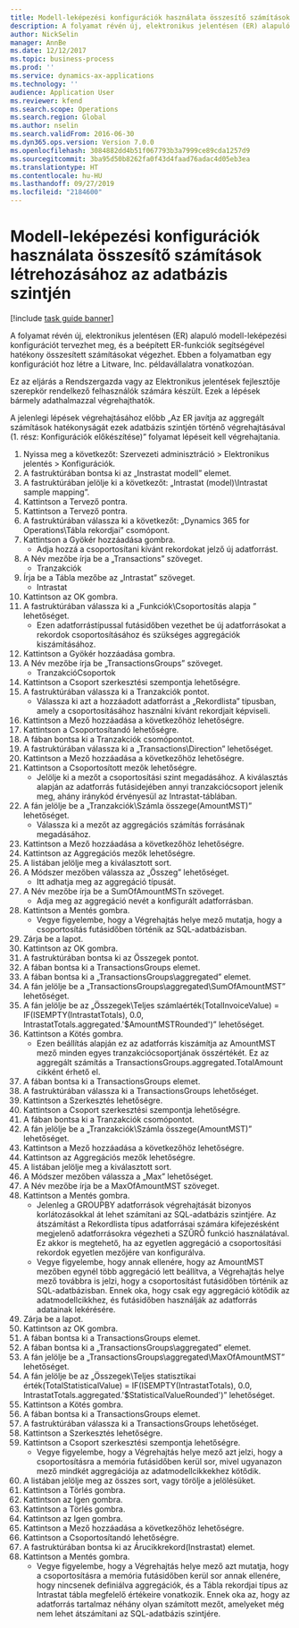 ```yaml
---
title: Modell-leképezési konfigurációk használata összesítő számítások létrehozásához az adatbázis szintjén
description: A folyamat révén új, elektronikus jelentésen (ER) alapuló modell-leképezési konfigurációt tervezhet meg, és a beépített ER-funkciók segítségével hatékony összesített számításokat végezhet.
author: NickSelin
manager: AnnBe
ms.date: 12/12/2017
ms.topic: business-process
ms.prod: ''
ms.service: dynamics-ax-applications
ms.technology: ''
audience: Application User
ms.reviewer: kfend
ms.search.scope: Operations
ms.search.region: Global
ms.author: nselin
ms.search.validFrom: 2016-06-30
ms.dyn365.ops.version: Version 7.0.0
ms.openlocfilehash: 3084882dd4b51f067793b3a7999ce89cda1257d9
ms.sourcegitcommit: 3ba95d50b8262fa0f43d4faad76adac4d05eb3ea
ms.translationtype: HT
ms.contentlocale: hu-HU
ms.lasthandoff: 09/27/2019
ms.locfileid: "2184600"
---
```

# <a name="use-model-mapping-configurations-for-aggregate-calculations-at-the-database-level"></a>Modell-leképezési konfigurációk használata összesítő számítások létrehozásához az adatbázis szintjén

[!include [task guide banner](../../includes/task-guide-banner.md)]

A folyamat révén új, elektronikus jelentésen (ER) alapuló modell-leképezési konfigurációt tervezhet meg, és a beépített ER-funkciók segítségével hatékony összesített számításokat végezhet. Ebben a folyamatban egy konfigurációt hoz létre a Litware, Inc. példavállalatra vonatkozóan. 

Ez az eljárás a Rendszergazda vagy az Elektronikus jelentések fejlesztője szerepkör rendelkező felhasználók számára készült. Ezek a lépések bármely adathalmazzal végrehajthatók.

 A jelenlegi lépések végrehajtásához előbb „Az ER javítja az aggregált számítások hatékonyságát ezek adatbázis szintjén történő végrehajtásával (1. rész: Konfigurációk előkészítése)” folyamat lépéseit kell végrehajtania.

1. Nyissa meg a következőt: Szervezeti adminisztráció > Elektronikus jelentés > Konfigurációk.
2. A fastruktúrában bontsa ki az „Instrastat modell” elemet.
3. A fastruktúrában jelölje ki a következőt: „Intrastat (model)\Intrastat sample mapping”.
4. Kattintson a Tervező pontra.
5. Kattintson a Tervező pontra.
6. A fastruktúrában válassza ki a következőt: „Dynamics 365 for Operations\Tábla rekordjai” csomópont.
7. Kattintson a Gyökér hozzáadása gombra.
    * Adja hozzá a csoportosítani kívánt rekordokat jelző új adatforrást.  
8. A Név mezőbe írja be a „Transactions” szöveget.
    * Tranzakciók  
9. Írja be a Tábla mezőbe az „Intrastat” szöveget.
    * Intrastat  
10. Kattintson az OK gombra.
11. A fastruktúrában válassza ki a „Funkciók\Csoportosítás alapja ” lehetőséget.
    * Ezen adatforrástípussal futásidőben vezethet be új adatforrásokat a rekordok csoportosításához és szükséges aggregációk kiszámításához.  
12. Kattintson a Gyökér hozzáadása gombra.
13. A Név mezőbe írja be „TransactionsGroups” szöveget.
    * TranzakcióCsoportok  
14. Kattintson a Csoport szerkesztési szempontja lehetőségre.
15. A fastruktúrában válassza ki a Tranzakciók pontot.
    * Válassza ki azt a hozzáadott adatforrást a „Rekordlista” típusban, amely a csoportosításához használni kívánt rekordjait képviseli.  
16. Kattintson a Mező hozzáadása a következőhöz lehetőségre.
17. Kattintson a Csoportosítandó lehetőségre.
18. A fában bontsa ki a Tranzakciók csomópontot.
19. A fastruktúrában válassza ki a „Transactions\Direction” lehetőséget.
20. Kattintson a Mező hozzáadása a következőhöz lehetőségre.
21. Kattintson a Csoportosított mezők lehetőségre.
    * Jelölje ki a mezőt a csoportosítási szint megadásához. A kiválasztás alapján az adatforrás futásidejében annyi tranzakciócsoport jelenik meg, ahány iránykód érvényesül az Intrastat-táblában.  
22. A fán jelölje be a „Tranzakciók\Számla összege(AmountMST)” lehetőséget.
    * Válassza ki a mezőt az aggregációs számítás forrásának megadásához.  
23. Kattintson a Mező hozzáadása a következőhöz lehetőségre.
24. Kattintson az Aggregációs mezők lehetőségre.
25. A listában jelölje meg a kiválasztott sort.
26. A Módszer mezőben válassza az „Összeg” lehetőséget.
    * Itt adhatja meg az aggregáció típusát.  
27. A Név mezőbe írja be a SumOfAmountMSTn szöveget.
    * Adja meg az aggregáció nevét a konfigurált adatforrásban.  
28. Kattintson a Mentés gombra.
    * Vegye figyelembe, hogy a Végrehajtás helye mező mutatja, hogy a csoportosítás futásidőben történik az SQL-adatbázisban.  
29. Zárja be a lapot.
30. Kattintson az OK gombra.
31. A fastruktúrában bontsa ki az Összegek pontot.
32. A fában bontsa ki a TransactionsGroups elemet.
33. A fában bontsa ki a „TransactionsGroups\aggregated” elemet.
34. A fán jelölje be a „TransactionsGroups\aggregated\SumOfAmountMST” lehetőséget.
35. A fán jelölje be az „Összegek\Teljes számlaérték(TotalInvoiceValue) = IF(ISEMPTY(IntrastatTotals), 0.0, IntrastatTotals.aggregated.'$AmountMSTRounded')” lehetőséget.
36. Kattintson a Kötés gombra.
    * Ezen beállítás alapján ez az adatforrás kiszámítja az AmountMST mező minden egyes tranzakciócsoportjának összértékét. Ez az aggregált számítás a TransactionsGroups.aggregated.TotalAmount cikként érhető el.  
37. A fában bontsa ki a TransactionsGroups elemet.
38. A fastruktúrában válassza ki a TransactionsGroups lehetőséget.
39. Kattintson a Szerkesztés lehetőségre.
40. Kattintson a Csoport szerkesztési szempontja lehetőségre.
41. A fában bontsa ki a Tranzakciók csomópontot.
42. A fán jelölje be a „Tranzakciók\Számla összege(AmountMST)” lehetőséget.
43. Kattintson a Mező hozzáadása a következőhöz lehetőségre.
44. Kattintson az Aggregációs mezők lehetőségre.
45. A listában jelölje meg a kiválasztott sort.
46. A Módszer mezőben válassza a „Max” lehetőséget.
47. A Név mezőbe írja be a MaxOfAmountMST szöveget.
48. Kattintson a Mentés gombra.
    * Jelenleg a GROUPBY adatforrások végrehajtását bizonyos korlátozásokkal át lehet számítani az SQL-adatbázis szintjére. Az átszámítást a Rekordlista típus adatforrásai számára kifejezésként megjelenő adatforrásokra végezheti a SZŰRŐ funkció használatával. Ez akkor is megtehető, ha az egyetlen aggregáció a csoportosítási rekordok egyetlen mezőjére van konfigurálva.  
    * Vegye figyelembe, hogy annak ellenére, hogy az AmountMST mezőben egynél több aggregáció lett beállítva, a Végrehajtás helye mező továbbra is jelzi, hogy a csoportosítást futásidőben történik az SQL-adatbázisban. Ennek oka, hogy csak egy aggregáció kötődik az adatmodellcikkhez, és futásidőben használják az adatforrás adatainak lekérésére.  
49. Zárja be a lapot.
50. Kattintson az OK gombra.
51. A fában bontsa ki a TransactionsGroups elemet.
52. A fában bontsa ki a „TransactionsGroups\aggregated” elemet.
53. A fán jelölje be a „TransactionsGroups\aggregated\MaxOfAmountMST” lehetőséget.
54. A fán jelölje be az „Összegek\Teljes statisztikai érték(TotalStatisticalValue) = IF(ISEMPTY(IntrastatTotals), 0.0, IntrastatTotals.aggregated.'$StatisticalValueRounded')” lehetőséget.
55. Kattintson a Kötés gombra.
56. A fában bontsa ki a TransactionsGroups elemet.
57. A fastruktúrában válassza ki a TransactionsGroups lehetőséget.
58. Kattintson a Szerkesztés lehetőségre.
59. Kattintson a Csoport szerkesztési szempontja lehetőségre.
    * Vegye figyelembe, hogy a Végrehajtás helye mező azt jelzi, hogy a csoportosításra a memória futásidőben kerül sor, mivel ugyanazon mező mindkét aggregációja az adatmodellcikkekhez kötődik.   
60. A listában jelölje meg az összes sort, vagy törölje a jelölésüket.
61. Kattintson a Törlés gombra.
62. Kattintson az Igen gombra.
63. Kattintson a Törlés gombra.
64. Kattintson az Igen gombra.
65. Kattintson a Mező hozzáadása a következőhöz lehetőségre.
66. Kattintson a Csoportosítandó lehetőségre.
67. A fastruktúrában bontsa ki az Árucikkrekord(Instrastat) elemet.
68. Kattintson a Mentés gombra.
    * Vegye figyelembe, hogy a Végrehajtás helye mező azt mutatja, hogy a csoportosításra a memória futásidőben kerül sor annak ellenére, hogy nincsenek definiálva aggregációk, és a Tábla rekordjai típus az Intrastat tábla megfelelő értékeire vonatkozik. Ennek oka az, hogy az adatforrás tartalmaz néhány olyan számított mezőt, amelyeket még nem lehet átszámítani az SQL-adatbázis szintjére.  

